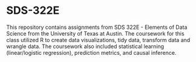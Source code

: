 # SDS-322E

This repository contains assignments from SDS 322E - Elements of Data Science from the University of Texas at Austin. The coursework for this class utilized R to create data visualizations, tidy data, transform data and wrangle data. The coursework also included statistical learning (linear/logistic regression), prediction metrics, and causal inference.
